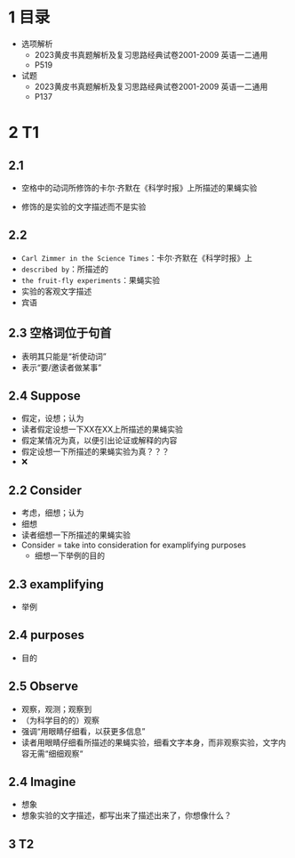 # 1 目录

* 选项解析
  * 2023黄皮书真题解析及复习思路经典试卷2001-2009 英语一二通用
  * P519 
* 试题
  * 2023黄皮书真题解析及复习思路经典试卷2001-2009 英语一二通用
  * P137



# 2 T1 



## 2.1

* 空格中的动词所修饰的卡尔·齐默在《科学时报》上所描述的果蝇实验

* 修饰的是实验的文字描述而不是实验

## 2.2

* `Carl Zimmer in the Science Times`：卡尔·齐默在《科学时报》上
* `described by`：所描述的
* `the fruit-fly experiments`：果蝇实验
* 实验的客观文字描述
* 宾语



## 2.3 空格词位于句首

* 表明其只能是“祈使动词”
* 表示“要/邀读者做某事”



## 2.4 Suppose

* 假定，设想；认为
* 读者假定设想一下XX在XX上所描述的果蝇实验
* 假定某情况为真，以便引出论证或解释的内容
* 假定设想一下所描述的果蝇实验为真？？？
* ❌



## 2.2 Consider

* 考虑，细想；认为
* 细想
* 读者细想一下所描述的果蝇实验
* Consider = take into consideration for examplifying purposes
  * 细想一下举例的目的



## 2.3 examplifying

* 举例



## 2.4 purposes

* 目的



## 2.5 Observe

* 观察，观测；观察到
* （为科学目的的）观察
* 强调“用眼睛仔细看，以获更多信息”
* 读者用眼睛仔细看所描述的果蝇实验，细看文字本身，而非观察实验，文字内容无需“细细观察“



## 2.4 Imagine 

* 想象
* 想象实验的文字描述，都写出来了描述出来了，你想像什么？



## 3 T2